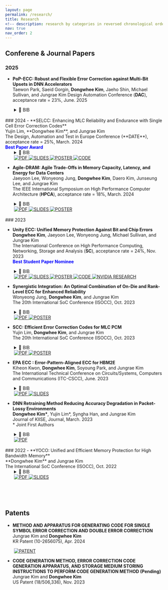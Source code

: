```yaml
---
layout: page
permalink: /research/
title: Research
<!-- description: research by categories in reversed chronological order. generated by jekyll-scholar. -->
nav: true
nav_order: 2
---
```


<!-- Hide page title -->
<style>
h1 {
	display: none;
}
</style>

## **Conferene & Journal Papers**

### 2025

- **PoP-ECC: Robust and Flexible Error Correction against Multi-Bit Upsets in DNN Accelerators**<br>
  Taewon Park, Saeid Gorgin, **Dongwhee Kim**, Jaeho Shin, Michael Sullivan, and Jungrae Kim
  Design Automation Conference (**DAC**), acceptance rate = 23%, June. 2025

<div style="margin-left: 2em;">

  <details>
    <summary>📄 BIB</summary>

    <pre><code>@inproceedings{park2025popecc,

title={PoP-ECC: Robust and Flexible Error Correction against Multi-Bit Upsets in DNN Accelerators},
author={Park, Taewon and Gorgin, Saeid and Kim, Dongwhee and Shin, Jaeho and Sullivan, Michael and Kim, Jungrae},
booktitle={2025 62th ACM/IEEE Design Automation Conference (DAC)},
pages={1--6},
year={2025},
organization={IEEE}
}
</code></pre>

  </details>

</div>

<br>
### 2024
- **SELCC: Enhancing MLC Reliability and Endurance with Single Cell Error Correction Codes**<br>
  Yujin Lim, **Dongwhee Kim**, and Jungrae Kim<br>
  The Design, Automation and Test in Europe Conference (**DATE**), acceptance rate = 25%, March. 2024<br>
  <span style="color: blue; font-weight: bold;">Best Paper Award</span>

<div style="margin-left: 2em;">

  <details>
    <summary>📄 BIB</summary>

    <pre><code>@inproceedings{lim2024selcc,

title={SELCC: Enhancing MLC Reliability and Endurance with Single-Cell Error Correction Codes},
author={Lim, Yujin and Kim, Dongwhee and Kim, Jungrae},
booktitle={2024 Design, Automation \& Test in Europe Conference \& Exhibition (DATE)},
pages={1--6},
year={2024},
organization={IEEE}
}</code></pre>

  </details>

  <a href="https://ieeexplore.ieee.org/document/10546752">
    <img src="https://img.shields.io/badge/PDF-Click%20Here-red" alt="PDF">
  </a>
  <a href="https://raw.githubusercontent.com/dongwhee-kim/dongwhee-kim.github.io/main/assets/pdf/DATE24_SELCC_Slides.pdf" download>
    <img src="https://img.shields.io/badge/Slides-Click%20Here-yellow" alt="SLIDES">
  </a>
  <a href="https://raw.githubusercontent.com/dongwhee-kim/dongwhee-kim.github.io/main/assets/pdf/DATE24_SELCC_Poster.pdf" download>
    <img src="https://img.shields.io/badge/Poster-Click%20Here-brightgreen" alt="POSTER">
  </a>
  <a href="https://github.com/scalable-arch/DATE_24-SELCC">
    <img src="https://img.shields.io/badge/Code-Click%20Here-blue" alt="CODE">
  </a>

</div>

- **Agile-DRAM: Agile Trade-Offs in Memory Capacity, Latency, and Energy for Data Centers**<br>
  Jaeyoon Lee, Wonyeong Jung, **Dongwhee Kim**, Daero Kim, Junseung Lee, and Jungrae Kim<br>
  The IEEE International Symposium on High Performance Computer Architecture (**HPCA**), acceptance rate = 18%, March. 2024

<div style="margin-left: 2em;">

  <details>
    <summary>📄 BIB</summary>

    <pre><code>@inproceedings{lee2024agile,
      title={Agile-DRAM: Agile Trade-Offs in Memory Capacity, Latency, and Energy for Data Centers},
      author={Lee, Jaeyoon and Jung, Wonyeong and Kim, Dongwhee and Kim, Daero and Lee, Junseung and Kim, Jungrae},
      booktitle={2024 IEEE International Symposium on High-Performance Computer Architecture (HPCA)},
      pages={1141--1153},
      year={2024},
      organization={IEEE}
    }</code></pre>

  </details>

  <a href="https://ieeexplore.ieee.org/abstract/document/10476434?casa_token=liZnjAWWwHYAAAAA:AUNgLDe7OHUhUzr0AxQ3BW_iZ7SnUUOOGfkCihmaNhig7zXC76iJ5Cm3TZv96-tKxpYJidrB">
    <img src="https://img.shields.io/badge/PDF-Click%20Here-red" alt="PDF">
  </a>
  <a href="https://raw.githubusercontent.com/dongwhee-kim/dongwhee-kim.github.io/main/assets/pdf/HPCA24_Agile-DRAM_Slides.pdf" download>
    <img src="https://img.shields.io/badge/Slides-Click%20Here-yellow" alt="SLIDES">
  </a>
  <a href="https://raw.githubusercontent.com/dongwhee-kim/dongwhee-kim.github.io/main/assets/pdf/HPCA24_Agile-DRAM_Poster.pdf" download>
    <img src="https://img.shields.io/badge/Poster-Click%20Here-brightgreen" alt="POSTER">
  </a>
</div>

<br>
### 2023

- **Unity ECC: Unified Memory Protection Against Bit and Chip Errors**<br>
  **Dongwhee Kim**, Jaeyoon Lee, Wonyeong Jung, Michael Sullivan, and Jungrae Kim<br>
  The International Conference on High Performance Computing, Networking, Storage and Analysis (**SC**), acceptance rate = 24%, Nov. 2023<br>
  <span style="color: blue; font-weight: bold;">Best Student Paper Nominee</span>

<div style="margin-left: 2em;">
  <details>
    <summary>📄 BIB</summary>
    <pre><code>@inproceedings{kim2023unity,
  title={Unity ECC: Unified memory protection against bit and chip errors},
  author={Kim, Dongwhee and Lee, Jaeyoon and Jung, Wonyeong and Sullivan, Michael and Kim, Jungrae},
  booktitle={Proceedings of the International Conference for High Performance Computing, Networking, Storage and Analysis},
  pages={1--16},
  year={2023}
}
</code></pre>
  </details>

  <a href="https://dl.acm.org/doi/10.1145/3581784.3607081">
    <img src="https://img.shields.io/badge/PDF-Click%20Here-red" alt="PDF">
  </a>
  <a href="https://raw.githubusercontent.com/dongwhee-kim/dongwhee-kim.github.io/main/assets/pdf/SC23_Unity-ECC_Presentation.pdf" download>
    <img src="https://img.shields.io/badge/Slides-Click%20Here-yellow" alt="SLIDES">
  </a>
  <a href="https://raw.githubusercontent.com/dongwhee-kim/dongwhee-kim.github.io/main/assets/pdf/SAIF23_Unity-ECC_Poster.pdf" download>
    <img src="https://img.shields.io/badge/Poster-Click%20Here-228B22" alt="POSTER">
  </a>
  <a href="https://github.com/dongwhee-kim/ECC-exercise/tree/main/02_Application/02_DDR5_ODECC_RLECC">
    <img src="https://img.shields.io/badge/Code-Click%20Here-blue" alt="CODE">
  </a>
  <a href="https://research.nvidia.com/publication/2023-11_unity-ecc-unified-memory-protection-against-bit-and-chip-errors">
    <img src="https://img.shields.io/badge/NVIDIA_RESEARCH-Click%20Here-006400" alt="NVIDIA RESEARCH">
  </a>
</div>

- **Synergistic Integration: An Optimal Combination of On-Die and Rank-Level ECC for Enhanced Reliability**<br>
  Wonyeong Jung, **Dongwhee Kim**, and Jungrae Kim<br>
  The 20th International SoC Conference (ISOCC), Oct. 2023<br>

<div style="margin-left: 2em;">

  <details>
    <summary>📄 BIB</summary>

    <pre><code>@inproceedings{jung2023synergistic,

title={Synergistic Integration: An Optimal Combination of On-Die and Rank-Level ECC for Enhanced Reliability},
author={Jung, Wonyeong and Kim, Dongwhee and Kim, Jungrae},
booktitle={2023 20th International SoC Design Conference (ISOCC)},
pages={305--306},
year={2023},
organization={IEEE}
}
</code></pre>

  </details>

  <a href="https://ieeexplore.ieee.org/abstract/document/10396592">
    <img src="https://img.shields.io/badge/PDF-Click%20Here-red" alt="PDF">
  </a> 
  <a href="https://raw.githubusercontent.com/dongwhee-kim/dongwhee-kim.github.io/main/assets/pdf/ISOCC23_Synergistic_Integration_Poster.pdf" download>
    <img src="https://img.shields.io/badge/Poster-Click%20Here-brightgreen" alt="POSTER">
  </a>
</div>

- **SCC: Efficient Error Correction Codes for MLC PCM**<br>
  Yujin Lim, **Dongwhee Kim**, and Jungrae Kim<br>
  The 20th International SoC Conference (ISOCC), Oct. 2023<br>

<div style="margin-left: 2em;">

  <details>
    <summary>📄 BIB</summary>

    <pre><code>@inproceedings{lim2023scc,

title={SCC: Efficient Error Correction Codes for MLC PCM},
author={Lim, Yujin and Kim, Dongwhee and Kim, Jungrae},
booktitle={2023 20th International SoC Design Conference (ISOCC)},
pages={303--304},
year={2023},
organization={IEEE}
}
</code></pre>

  </details>

  <a href="https://ieeexplore.ieee.org/abstract/document/10396372">
    <img src="https://img.shields.io/badge/PDF-Click%20Here-red" alt="PDF">
  </a> 
  <a href="https://raw.githubusercontent.com/dongwhee-kim/dongwhee-kim.github.io/main/assets/pdf/ISOCC23_SCC_Poster.pdf" download>
    <img src="https://img.shields.io/badge/Poster-Click%20Here-brightgreen" alt="POSTER">
  </a>
</div>

- **EPA ECC : Error-Pattern-Aligned ECC for HBM2E**<br>
  Kiheon Kwon, **Dongwhee Kim**, Soyoung Park, and Jungrae Kim<br>
  The International Technical Conference on Circuits/Systems, Computers and Communications (ITC-CSCC), June. 2023<br>

<div style="margin-left: 2em;">
  <details>
    <summary>📄 BIB</summary>
    <pre><code>@inproceedings{kwon2023epa,
  title={EPA ECC: Error-Pattern-Aligned ECC for HBM2E},
  author={Kwon, Kiheon and Kim, Dongwhee and Park, Soyoung and Kim, Jungrae},
  booktitle={2023 International Technical Conference on Circuits/Systems, Computers, and Communications (ITC-CSCC)},
  pages={1--6},
  year={2023},
  organization={IEEE}
  }
  </code></pre>
  </details>

  <a href="https://ieeexplore.ieee.org/abstract/document/10212882">
    <img src="https://img.shields.io/badge/PDF-Click%20Here-red" alt="PDF">
  </a>
  <a href="https://raw.githubusercontent.com/dongwhee-kim/dongwhee-kim.github.io/main/assets/pdf/ITC-CSCC23_EPA_ECC_Slides.pdf" download>
    <img src="https://img.shields.io/badge/Slides-Click%20Here-yellow" alt="SLIDES">
  </a>
</div>

- **DNN Retraining Method Reducing Accuracy Degradation in Packet-Lossy Environments**<br>
  **Dongwhee Kim\***, Yujin Lim\*, Syngha Han, and Jungrae Kim<br>
  Journal of KIISE, Journal, March. 2023<br> \* Joint First Authors

<div style="margin-left: 2em;">
  <details>
    <summary>📄 BIB</summary>
    <pre><code>@article{김동휘2023패킷,
  title={패킷 손실 환경에서 정확도 감소를 줄이는 심층 신경망 재학습 방법},
  author={김동휘 and 임유진 and 한승하 and 김정래},
  journal={Journal of KIISE},
  volume={50},
  number={3},
  pages={285--293},
  year={2023}
}
  </code></pre>
  </details>

  <a href="https://www.dbpia.co.kr/Journal/articleDetail?nodeId=NODE11225038">
    <img src="https://img.shields.io/badge/PDF-Click%20Here-red" alt="PDF">
  </a>
</div>

<br>
### 2022
- **YOCO: Unified and Efficient Memory Protection for High Bandwidth Memory**<br>
  **Dongwhee Kim** and Jungrae Kim<br>
  The International SoC Conference (ISOCC), Oct. 2022<br>

<div style="margin-left: 2em;">
  <details>
    <summary>📄 BIB</summary>
    <pre><code>@inproceedings{kim2022yoco,
  title={YOCO: Unified and Efficient Memory Protection for High Bandwidth Memory},
  author={Kim, Dongwhee and Kim, Jungrae},
  booktitle={2022 19th International SoC Design Conference (ISOCC)},
  pages={37--38},
  year={2022},
  organization={IEEE}
}  
    </code></pre>
  </details>

  <a href="https://ieeexplore.ieee.org/abstract/document/10031395">
    <img src="https://img.shields.io/badge/PDF-Click%20Here-red" alt="PDF">
  </a>
  <a href="https://raw.githubusercontent.com/dongwhee-kim/dongwhee-kim.github.io/main/assets/pdf/ISOCC22_YOCO_Slides.pdf" download>
    <img src="https://img.shields.io/badge/Slides-Click%20Here-yellow" alt="SLIDES">
  </a>
</div>

<br><br><br>

## **Patents**

- **METHOD AND APPARATUS FOR GENERATING CODE FOR SINGLE SYMBOL ERROR CORRECTION AND DOUBLE ERROR CORRECTION**<br>
  Jungrae Kim and **Dongwhee Kim**<br>
  KR Patent (10-2656075), Apr. 2024<br>

<div style="margin-left: 2em;">

  <a href="https://patents.google.com/patent/KR102656075B1/en?inventor=jungrae+kim">
    <img src="https://img.shields.io/badge/PATENT-Click%20Here-800080" alt="PATENT">
  </a>
</div>

- **CODE GENERATION METHOD, ERROR CORRECTION CODE GENERATION APPARATUS, AND STORAGE MEDIUM STORING INSTRUCTIONS TO PERFORM CODE GENERATION METHOD (Pending)**<br>
  Jungrae Kim and **Dongwhee Kim**<br>
  US Patent (18/506,336), Nov. 2023<br>
